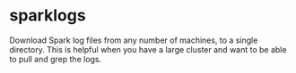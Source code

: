 sparklogs
=========

Download Spark log files from any number of machines, to a single directory. This is helpful when you have 
a large cluster and want to be able to pull and grep the logs.
